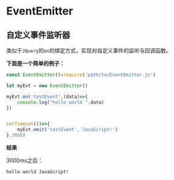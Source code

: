 # EventEmitter
## 自定义事件监听器

类似于`JQuery`的`on`的绑定方式，实现对自定义事件的监听与回调函数。

**下面是一个简单的例子：**

```js
const EventEmitter()=require('path/to/EventEmitter.js')

let myEvt = new EventEmitter()

myEvt.on('testEvent',(data)=>{
    console.log("hello world ",data)
})


setTimeout(()=>{
	myEvt.emit('testEvent','JavaScript!')
},3000)

```

**结果**

3000ms之后：

```
hello world JavaScript!
```
